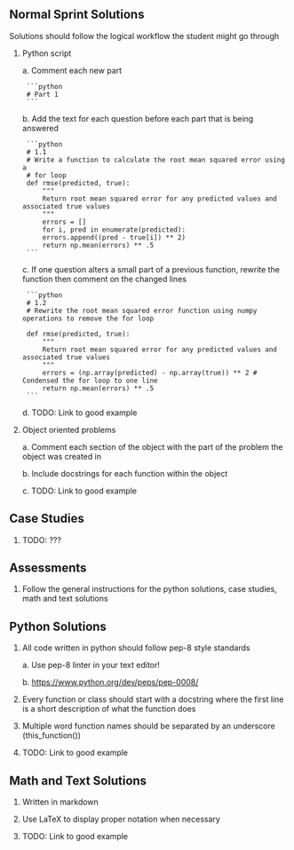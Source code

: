 ## Normal Sprint Solutions


Solutions should follow the logical workflow the student might go through

1. Python script

	a. Comment each new part

		```python
		# Part 1
		```

	b. Add the text for each question before each part that is being answered

		```python
		# 1.1
		# Write a function to calculate the root mean squared error using a
		# for loop
		def rmse(predicted, true):
			"""
			Return root mean squared error for any predicted values and associated true values
			"""
			errors = []
			for i, pred in enumerate(predicted):
			errors.append((pred - true[i]) ** 2)
			return np.mean(errors) ** .5
		```

	c. If one question alters a small part of a previous function, rewrite the function then comment on the changed lines

		```python
		# 1.2
		# Rewrite the root mean squared error function using numpy operations to remove the for loop

		def rmse(predicted, true):
			"""
			Return root mean squared error for any predicted values and associated true values
			"""
			errors = (np.array(predicted) - np.array(true)) ** 2 # Condensed the for loop to one line
			return np.mean(errors) ** .5
		```

	d. TODO: Link to good example

2. Object oriented problems

	a. Comment each section of the object with the part of the problem the object was created in

	b. Include docstrings for each function within the object

	c. TODO: Link to good example

## Case Studies

1. TODO: ???


## Assessments

1. Follow the general instructions for the python solutions, case studies, math and text solutions

## Python Solutions

1. All code written in python should follow pep-8 style standards

	a. Use pep-8 linter in your text editor!

	b. https://www.python.org/dev/peps/pep-0008/

2. Every function or class should start with a docstring where the first line is a short description of what the function does

3. Multiple word function names should be separated by an underscore (this_function())

4. TODO: Link to good example

## Math and Text Solutions

1. Written in markdown

2. Use LaTeX to display proper notation when necessary

3. TODO: Link to good example
